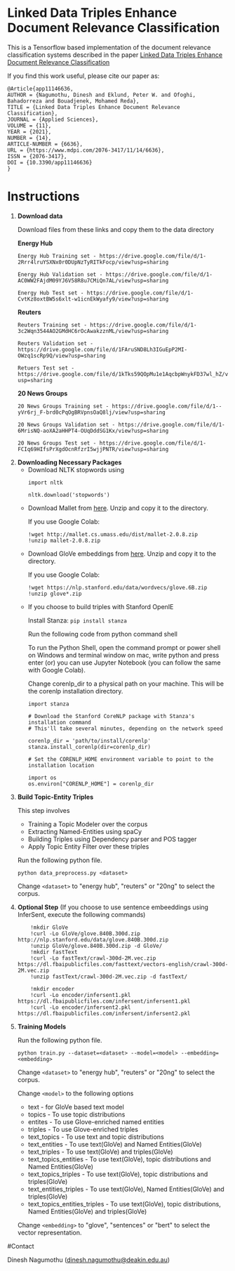 # Linked Data Triples Enhance Document Relevance Classification

This is a Tensorflow based implementation of the document relevance classification systems described in the paper <a href="https://doi.org/10.3390/app11146636">Linked Data Triples Enhance Document Relevance Classification </a>

If you find this work useful, please cite our paper as:
    
    @Article{app11146636,
    AUTHOR = {Nagumothu, Dinesh and Eklund, Peter W. and Ofoghi, Bahadorreza and Bouadjenek, Mohamed Reda},
    TITLE = {Linked Data Triples Enhance Document Relevance Classification},
    JOURNAL = {Applied Sciences},
    VOLUME = {11},
    YEAR = {2021},
    NUMBER = {14},
    ARTICLE-NUMBER = {6636},
    URL = {https://www.mdpi.com/2076-3417/11/14/6636},
    ISSN = {2076-3417},
    DOI = {10.3390/app11146636}
    }

# Instructions

<ol>
<li>

<b> Download data </b> 

Download files from these links and copy them to the data directory

<b>Energy Hub</b>

    Energy Hub Training set - https://drive.google.com/file/d/1-2Rrr4lruYSXNx0r0DUpNzTyRITkFocp/view?usp=sharing

    Energy Hub Validation set - https://drive.google.com/file/d/1-AC0WW2FAjdM09YJ6V58R8u7CMiQn7AL/view?usp=sharing

    Energy Hub Test set - https://drive.google.com/file/d/1-CvtKz8oxtBW5s6xlt-w1icnEkWyafy9/view?usp=sharing

<b> Reuters </b>

    Reuters Training set - https://drive.google.com/file/d/1-3c2Wqn3544AO2GMdHC6rOcAwakzznML/view?usp=sharing

    Reuters Validation set - https://drive.google.com/file/d/1FAruSND8Lh3IGuEpP2MI-OWzq1scRp9Q/view?usp=sharing

    Retuers Test set - https://drive.google.com/file/d/1kTks59QOpMu1e1AqcbpWnykFD37wl_hZ/view?usp=sharing

<b> 20 News Groups </b>

    20 News Groups Training set - https://drive.google.com/file/d/1--yVr6rj_F-brd0cPqOgBRVpnsOaQ8lj/view?usp=sharing

    20 News Groups Validation set - https://drive.google.com/file/d/1-6MrisNQ-aoXA2aHHPT4-OUqDddSG1Kx/view?usp=sharing

    20 News Groups Test set - https://drive.google.com/file/d/1-FCIq69HIfsPrXgdOcnRfzrI5wjjPNTR/view?usp=sharing

</li>
<li>    
<b> Downloading Necessary Packages </b>

  <ul>
    <li> Download NLTK stopwords using

  ```
  import nltk
  
  nltk.download('stopwords')
  ```
  </li>
  <li> Download Mallet from <a href="http://mallet.cs.umass.edu/dist/mallet-2.0.8.zip">here</a>. Unzip and copy it to the directory.

  If you use Google Colab:
  
  ```
  !wget http://mallet.cs.umass.edu/dist/mallet-2.0.8.zip
  !unzip mallet-2.0.8.zip
  ```
  </li>
  
  <li>Download GloVe embeddings from <a href="https://nlp.stanford.edu/data/wordvecs/glove.6B.zip">here</a>. Unzip and copy it to the directory.
    
   If you use Google Colab:
   
   ```
   !wget https://nlp.stanford.edu/data/wordvecs/glove.6B.zip
   !unzip glove*.zip
   ```
   </li>
   <li>
   If you choose to build triples with Stanford OpenIE
    
   Install Stanza: `pip install stanza`

   Run the following code from python command shell 
   
   To run the Python Shell, open the command prompt or power shell on Windows and terminal window on mac, write python and press enter (or) you can use Jupyter Notebook (you can follow the same with Google Colab).
  
  Change corenlp_dir to a physical path on your machine. This will be the corenlp installation directory.
  
   ```
   import stanza

   # Download the Stanford CoreNLP package with Stanza's installation command
   # This'll take several minutes, depending on the network speed
   
   corenlp_dir = 'path/to/install/corenlp'
   stanza.install_corenlp(dir=corenlp_dir)

   # Set the CORENLP_HOME environment variable to point to the installation location
   
   import os
   os.environ["CORENLP_HOME"] = corenlp_dir
   ```
   
   </li>
  </ul>

  <li>    
<b> Build Topic-Entity Triples </b>

  This step involves
  <ul>
    <li>Training a Topic Modeler over the corpus</li>
    <li>Extracting Named-Entities using spaCy</li>
    <li>Building Triples using Dependency parser and POS tagger</li>
    <li>Apply Topic Entity Filter over these triples</li>
  </ul>
  
  Run the following python file.

  `python data_preprocess.py <dataset>` 
  
  Change `<dataset>` to "energy hub", "reuters" or "20ng" to select the corpus.
  
  </li>
      
  <li>
      <b>Optional Step</b> (If you choose to use sentence embeeddings using InferSent, execute the following commands)
      
        !mkdir GloVe
        !curl -Lo GloVe/glove.840B.300d.zip http://nlp.stanford.edu/data/glove.840B.300d.zip
        !unzip GloVe/glove.840B.300d.zip -d GloVe/
        !mkdir fastText
        !curl -Lo fastText/crawl-300d-2M.vec.zip https://dl.fbaipublicfiles.com/fasttext/vectors-english/crawl-300d-2M.vec.zip
        !unzip fastText/crawl-300d-2M.vec.zip -d fastText/
      
        !mkdir encoder
        !curl -Lo encoder/infersent1.pkl https://dl.fbaipublicfiles.com/infersent/infersent1.pkl
        !curl -Lo encoder/infersent2.pkl https://dl.fbaipublicfiles.com/infersent/infersent2.pkl
  </li>
  
  <li>
  <b> Training Models </b>
  
 Run the following python file.

  `python train.py --dataset=<dataset> --model=<model> --embedding=<embedding>`
  
  Change `<dataset>` to "energy hub", "reuters" or "20ng" to select the corpus.
  
  Change `<model>` to the following options
  <ul>
    <li>text - for GloVe based text model</li>
    <li>topics - To use topic distributions</li>
    <li>entites - To use Glove-enriched named entities</li>
    <li>triples - To use Glove-enriched triples</li>
    <li>text_topics - To use text and topic distributions</li>
    <li>text_entities - To use text(GloVe) and Named Entities(GloVe)</li>
    <li>text_triples - To use text(GloVe) and triples(GloVe)</li>
    <li>text_topics_entities - To use text(GloVe), topic distributions and Named Entities(GloVe)</li>
    <li>text_topics_triples - To use text(GloVe), topic distributions and triples(GloVe)</li>
    <li>text_entities_triples - To use text(GloVe), Named Entities(GloVe) and triples(GloVe)</li>
    <li>text_topics_entities_triples - To use text(GloVe), topic distributions, Named Entities(GloVe) and triples(GloVe)</li>
  </ul>
  
  Change `<embedding>` to "glove", "sentences" or "bert" to select the vector representation.
  
  </li>
  </ol>
  
  #Contact
      
  Dinesh Nagumothu (dinesh.nagumothu@deakin.edu.au)
